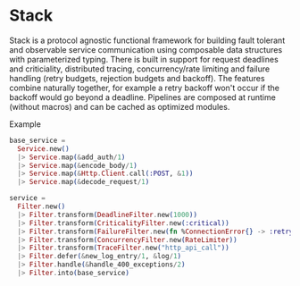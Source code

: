 # Stack

Stack is a protocol agnostic functional framework for building fault tolerant and observable service
communication using composable data structures with parameterized typing. There is built in support for
request deadlines and criticiality, distributed tracing, concurrency/rate limiting and failure handling
(retry budgets, rejection budgets and backoff). The features combine naturally together, for example
a retry backoff won't occur if the backoff would go beyond a deadline. Pipelines are composed at runtime
(without macros) and can be cached as optimized modules.

Example

```elixir
base_service =
  Service.new()
  |> Service.map(&add_auth/1)
  |> Service.map(&encode_body/1)
  |> Service.map(&Http.Client.call(:POST, &1))
  |> Service.map(&decode_request/1)

service =
  Filter.new()
  |> Filter.transform(DeadlineFilter.new(1000))
  |> Filter.transform(CriticalityFilter.new(:critical))
  |> Filter.transform(FailureFilter.new(fn %ConnectionError{} -> :retry ; _ -> :cont end))
  |> Filter.transform(ConcurrencyFilter.new(RateLimiter))
  |> Filter.transform(TraceFilter.new("http_api_call"))
  |> Filter.defer(&new_log_entry/1, &log/1)
  |> Filter.handle(&handle_400_exceptions/2)
  |> Filter.into(base_service)
```
